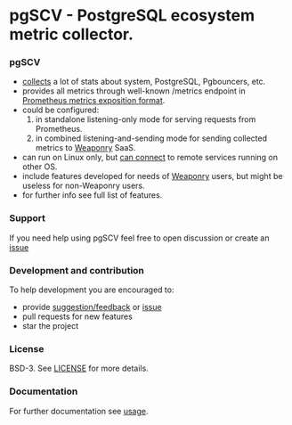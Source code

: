 # pgSCV - PostgreSQL ecosystem metric collector.

### pgSCV
- [collects](./doc/collectors.md) a lot of stats about system, PostgreSQL, Pgbouncers, etc.
- provides all metrics through well-known /metrics endpoint in [Prometheus metrics exposition format](https://prometheus.io/docs/concepts/data_model/).
- could be configured:
    1. in standalone listening-only mode for serving requests from Prometheus.
    2. in combined listening-and-sending mode for sending collected metrics to [Weaponry](https://weaponry.io) SaaS.
- can run on Linux only, but [can connect](doc/usage-en.md) to remote services running on other OS.
- include features developed for needs of [Weaponry](https://weaponry.io) users, but might be useless for non-Weaponry users.
- for further info see full list of features.

### Support
If you need help using pgSCV feel free to open discussion or create an [issue](https://github.com/weaponry/pgscv/issues)

### Development and contribution
To help development you are encouraged to:
- provide [suggestion/feedback](https://github.com/weaponry/pgscv/discussions) or [issue](https://github.com/weaponry/pgscv/issues)
- pull requests for new features
- star the project

### License
BSD-3. See [LICENSE](./LICENSE) for more details.

### Documentation
For further documentation see [usage](doc/usage-en.md).